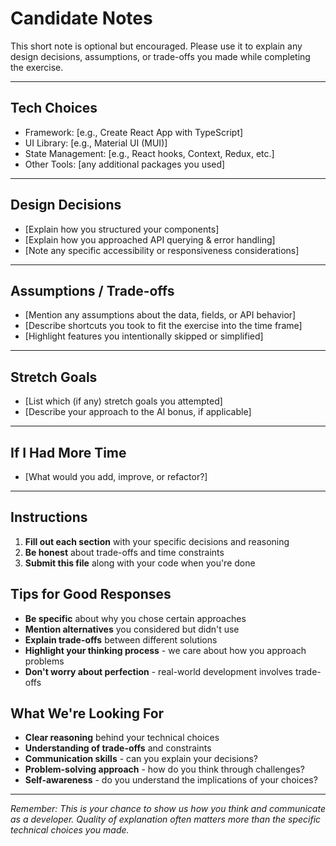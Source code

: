 # Candidate Notes

This short note is optional but encouraged. Please use it to explain any design decisions, assumptions, or trade-offs you made while completing the exercise.

---

## Tech Choices

- Framework: [e.g., Create React App with TypeScript]
- UI Library: [e.g., Material UI (MUI)]
- State Management: [e.g., React hooks, Context, Redux, etc.]
- Other Tools: [any additional packages you used]

---

## Design Decisions

- [Explain how you structured your components]
- [Explain how you approached API querying & error handling]
- [Note any specific accessibility or responsiveness considerations]

---

## Assumptions / Trade-offs

- [Mention any assumptions about the data, fields, or API behavior]
- [Describe shortcuts you took to fit the exercise into the time frame]
- [Highlight features you intentionally skipped or simplified]

---

## Stretch Goals

- [List which (if any) stretch goals you attempted]
- [Describe your approach to the AI bonus, if applicable]

---

## If I Had More Time

- [What would you add, improve, or refactor?]

---

## Instructions

1. **Fill out each section** with your specific decisions and reasoning
2. **Be honest** about trade-offs and time constraints
3. **Submit this file** along with your code when you're done

## Tips for Good Responses

- **Be specific** about why you chose certain approaches
- **Mention alternatives** you considered but didn't use
- **Explain trade-offs** between different solutions
- **Highlight your thinking process** - we care about how you approach problems
- **Don't worry about perfection** - real-world development involves trade-offs

## What We're Looking For

- **Clear reasoning** behind your technical choices
- **Understanding of trade-offs** and constraints
- **Communication skills** - can you explain your decisions?
- **Problem-solving approach** - how do you think through challenges?
- **Self-awareness** - do you understand the implications of your choices?

---

*Remember: This is your chance to show us how you think and communicate as a developer. Quality of explanation often matters more than the specific technical choices you made.*
